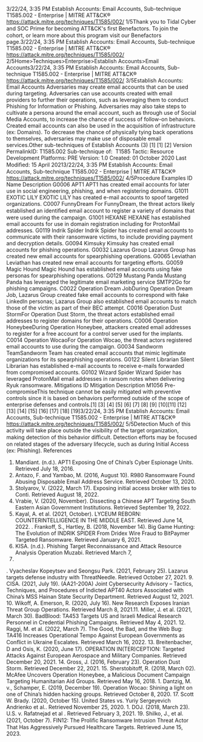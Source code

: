 3/22/24, 3:35 PM Establish Accounts: Email Accounts, Sub-technique T1585.002 - Enterprise | MITRE ATT&CK®
https://attack.mitre.org/techniques/T1585/002/ 1/5Thank you to Tidal Cyber and SOC Prime for becoming ATT&CK's ﬁrst Benefactors. To join the cohort, or learn more about this program visit our
Benefactors page.3/22/24, 3:35 PM Establish Accounts: Email Accounts, Sub-technique T1585.002 - Enterprise | MITRE ATT&CK®
https://attack.mitre.org/techniques/T1585/002/ 2/5Home>Techniques>Enterprise>Establish Accounts>Email Accounts3/22/24, 3:35 PM Establish Accounts: Email Accounts, Sub-technique T1585.002 - Enterprise | MITRE ATT&CK®
https://attack.mitre.org/techniques/T1585/002/ 3/5Establish Accounts: Email Accounts
Adversaries may create email accounts that can be used during targeting. Adversaries can use accounts created with email providers to
further their operations, such as leveraging them to conduct Phishing for Information or Phishing. Adversaries may also take steps to
cultivate a persona around the email account, such as through use of Social Media Accounts, to increase the chance of success of follow-on
behaviors. Created email accounts can also be used in the acquisition of infrastructure (ex: Domains).
To decrease the chance of physically tying back operations to themselves, adversaries may make use of disposable email services.Other sub-techniques of Establish Accounts (3)
[1]
[1]
[2]
Version PermalinkID: T1585.002
Sub-technique of:  T1585
 
Tactic: Resource Development
 
Platforms: PRE
Version: 1.0
Created: 01 October 2020
Last Modiﬁed: 15 April 20213/22/24, 3:35 PM Establish Accounts: Email Accounts, Sub-technique T1585.002 - Enterprise | MITRE ATT&CK®
https://attack.mitre.org/techniques/T1585/002/ 4/5Procedure Examples
ID Name Description
G0006 APT1 APT1 has created email accounts for later use in social engineering, phishing, and when registering
domains.
G1011 EXOTIC LILY EXOTIC LILY has created e-mail accounts to spoof targeted organizations.
C0007 FunnyDream For FunnyDream, the threat actors likely established an identiﬁed email account to register a variety of
domains that were used during the campaign.
G1001 HEXANE HEXANE has established email accounts for use in domain registration including for ProtonMail
addresses.
G0119 Indrik Spider Indrik Spider has created email accounts to communicate with their ransomware victims, to include
providing payment and decryption details.
G0094 Kimsuky Kimsuky has created email accounts for phishing operations.
G0032 Lazarus Group Lazarus Group has created new email accounts for spearphishing operations.
G0065 Leviathan Leviathan has created new email accounts for targeting efforts.
G0059 Magic Hound Magic Hound has established email accounts using fake personas for spearphishing operations.
G0129 Mustang Panda Mustang Panda has leveraged the legitimate email marketing service SMTP2Go for phishing campaigns.
C0022 Operation
Dream JobDuring Operation Dream Job, Lazarus Group created fake email accounts to correspond with fake
LinkedIn personas; Lazarus Group also established email accounts to match those of the victim as part of
their BEC attempt.
C0016 Operation Dust
StormFor Operation Dust Storm, the threat actors established email addresses to register domains for their
operations.
C0006 Operation
HoneybeeDuring Operation Honeybee, attackers created email addresses to register for a free account for a control
server used for the implants.
C0014 Operation
WocaoFor Operation Wocao, the threat actors registered email accounts to use during the campaign.
G0034 Sandworm
TeamSandworm Team has created email accounts that mimic legitimate organizations for its spearphishing
operations.
G0122 Silent Librarian Silent Librarian has established e-mail accounts to receive e-mails forwarded from compromised
accounts.
G0102 Wizard Spider Wizard Spider has leveraged ProtonMail email addresses in ransom notes when delivering Ryuk
ransomware.
Mitigations
ID Mitigation Description
M1056 Pre-
compromiseThis technique cannot be easily mitigated with preventive controls since it is based on behaviors performed
outside of the scope of enterprise defenses and controls.[1]
[3]
[4]
[5]
[6]
[7]
[8]
[9]
[10][11]
[12]
[13]
[14]
[15]
[16]
[17]
[18]
[19]3/22/24, 3:35 PM Establish Accounts: Email Accounts, Sub-technique T1585.002 - Enterprise | MITRE ATT&CK®
https://attack.mitre.org/techniques/T1585/002/ 5/5Detection
Much of this activity will take place outside the visibility of the target organization, making detection of this behavior diﬃcult. Detection
efforts may be focused on related stages of the adversary lifecycle, such as during Initial Access (ex: Phishing).
References
1. Mandiant. (n.d.). APT1 Exposing One of China’s Cyber
Espionage Units. Retrieved July 18, 2016.
2. Antazo, F. and Yambao, M. (2016, August 10). R980
Ransomware Found Abusing Disposable Email Address
Service. Retrieved October 13, 2020.
3. Stolyarov, V. (2022, March 17). Exposing initial access broker
with ties to Conti. Retrieved August 18, 2022.
4. Vrabie, V. (2020, November). Dissecting a Chinese APT
Targeting South Eastern Asian Government Institutions.
Retrieved September 19, 2022.
5. Kayal, A. et al. (2021, October). LYCEUM REBORN:
COUNTERINTELLIGENCE IN THE MIDDLE EAST. Retrieved
June 14, 2022.
 . Frankoff, S., Hartley, B. (2018, November 14). Big Game
Hunting: The Evolution of INDRIK SPIDER From Dridex Wire
Fraud to BitPaymer Targeted Ransomware. Retrieved January
6, 2021.
7. KISA. (n.d.). Phishing Target Reconnaissance and Attack
Resource Analysis Operation Muzabi. Retrieved March 7,
2022.
 . Vyacheslav Kopeytsev and Seongsu Park. (2021, February
25). Lazarus targets defense industry with ThreatNeedle.
Retrieved October 27, 2021.
9. CISA. (2021, July 19). (AA21-200A) Joint Cybersecurity
Advisory – Tactics, Techniques, and Procedures of Indicted
APT40 Actors Associated with China’s MSS Hainan State
Security Department. Retrieved August 12, 2021.
10. Wikoff, A. Emerson, R. (2020, July 16). New Research Exposes
Iranian Threat Group Operations. Retrieved March 8, 2021.11. Miller, J. et al. (2021, March 30). BadBlood: TA453 Targets US
and Israeli Medical Research Personnel in Credential Phishing
Campaigns. Retrieved May 4, 2021.
12. Raggi, M. et al. (2022, March 7). The Good, the Bad, and the
Web Bug: TA416 Increases Operational Tempo Against
European Governments as Conﬂict in Ukraine Escalates.
Retrieved March 16, 2022.
13. Breitenbacher, D and Osis, K. (2020, June 17). OPERATION
IN(TER)CEPTION: Targeted Attacks Against European
Aerospace and Military Companies. Retrieved December 20,
2021.
14. Gross, J. (2016, February 23). Operation Dust Storm. Retrieved
December 22, 2021.
15. Sherstobitoff, R. (2018, March 02). McAfee Uncovers
Operation Honeybee, a Malicious Document Campaign
Targeting Humanitarian Aid Groups. Retrieved May 16, 2018.
1 . Dantzig, M. v., Schamper, E. (2019, December 19). Operation
Wocao: Shining a light on one of China’s hidden hacking
groups. Retrieved October 8, 2020.
17. Scott W. Brady. (2020, October 15). United States vs. Yuriy
Sergeyevich Andrienko et al.. Retrieved November 25, 2020.
1 . DOJ. (2018, March 23). U.S. v. Rafatnejad et al . Retrieved
February 3, 2021.
19. Shilko, J., et al. (2021, October 7). FIN12: The Proliﬁc
Ransomware Intrusion Threat Actor That Has Aggressively
Pursued Healthcare Targets. Retrieved June 15, 2023.